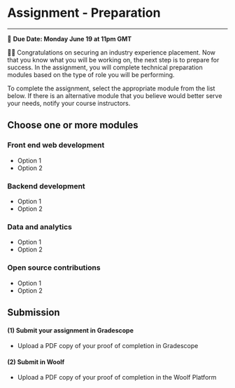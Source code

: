 
# Assignment - Preparation
-----

<aside>
  
  📝 **Due Date: Monday June 19 at 11pm GMT**
 
</aside>

🎉🎉 Congratulations on securing an industry experience placement. Now that you know what you will be working on, the next step is to prepare for success. In the assignment, you will complete technical preparation modules based on the type of role you will be performing. 

To complete the assignment, select the appropriate module from the list below. If there is an alternative module that you believe would better serve your needs, notify your course instructors.

## Choose one or more modules

### Front end web development

- Option 1
- Option 2

### Backend development

- Option 1
- Option 2

### Data and analytics

- Option 1
- Option 2

### Open source contributions

- Option 1
- Option 2



## Submission

#### (1) Submit your assignment in Gradescope
- Upload a PDF copy of your proof of completion in Gradescope


#### (2) Submit in Woolf
- Upload a PDF copy of your proof of completion in the Woolf Platform




